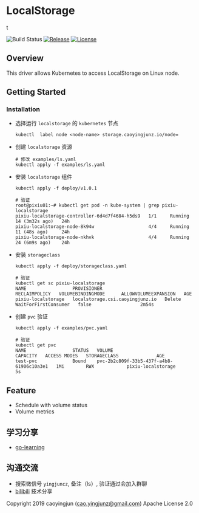 # LocalStorage
t

![Build Status][build-url]
[![Release][release-image]][release-url]
[![License][license-image]][license-url]

## Overview
This driver allows Kubernetes to access LocalStorage on Linux node.

## Getting Started

### Installation
- 选择运行 `localstorage` 的 `kubernetes` 节点
  ```shell
  kubectl  label node <node-name> storage.caoyingjunz.io/node=
  ```

- 创建 `localstorage` 资源
  ```shell
  # 修改 examples/ls.yaml
  kubectl apply -f examples/ls.yaml
  ```

- 安装 `localstorage` 组件
    ```shell
    kubectl apply -f deploy/v1.0.1

    # 验证
    root@pixiu01:~# kubectl get pod -n kube-system | grep pixiu-localstorage
    pixiu-localstorage-controller-6d4d7f4684-h5ds9   1/1     Running   14 (3m32s ago)   24h
    pixiu-localstorage-node-8k94w                    4/4     Running   11 (48s ago)     24h
    pixiu-localstorage-node-nkhvk                    4/4     Running   24 (6m9s ago)    24h
    ```

- 安装 `storageclass`
    ```shell
    kubectl apply -f deploy/storageclass.yaml

    # 验证
    kubectl get sc pixiu-localstorage
    NAME                 PROVISIONER                       RECLAIMPOLICY   VOLUMEBINDINGMODE      ALLOWVOLUMEEXPANSION   AGE
    pixiu-localstorage   localstorage.csi.caoyingjunz.io   Delete          WaitForFirstConsumer   false                  2m54s
    ```

- 创建 `pvc` 验证
    ```shell
    kubectl apply -f examples/pvc.yaml

    # 验证
    kubectl get pvc
    NAME                 STATUS   VOLUME                                     CAPACITY   ACCESS MODES   STORAGECLASS              AGE
    test-pvc             Bound    pvc-2b2c809f-33b5-437f-a4b8-61906c10a3e1   1Mi        RWX            pixiu-localstorage        5s
    ```

## Feature
- Schedule with volume status
- Volume metrics

## 学习分享
- [go-learning](https://github.com/caoyingjunz/go-learning)

## 沟通交流
- 搜索微信号 `yingjuncz`, 备注（ls）, 验证通过会加入群聊
- [bilibili](https://space.bilibili.com/3493104248162809?spm_id_from=333.1007.0.0) 技术分享

Copyright 2019 caoyingjun (cao.yingjunz@gmail.com) Apache License 2.0

[build-url]: https://github.com/caoyingjunz/csi-driver-localstorage/actions/workflows/ci.yml/badge.svg
[release-image]: https://img.shields.io/badge/release-download-orange.svg
[release-url]: https://www.apache.org/licenses/LICENSE-2.0.html
[license-image]: https://img.shields.io/badge/license-Apache%202-4EB1BA.svg
[license-url]: https://www.apache.org/licenses/LICENSE-2.0.html
